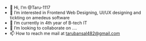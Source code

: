 - 👋 Hi, I’m @Taru-1117
- 👀 I’m interested in Frontend Web Designing, UI/UX designing and tickting on amedeus software
- 🌱 I’m currently in 4th year of B-tech IT
- 💞️ I’m looking to collaborate on ....
- 📫 How to reach me mail at tarubansal482@gmail.com

<!---
Taru-1117/Taru-1117 is a ✨ special ✨ repository because its `README.md` (this file) appears on your GitHub profile.
You can click the Preview link to take a look at your changes.
--->
